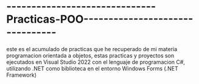 # ------------------------------Practicas-POO--------------------------------
este es el acumulado de practicas que he recuperado
de mi materia programacion orientada a objetos,
estas practicas y proyectos son ejecutados
en Visual Studio 2022 con el lenguaje de
programacion C#, utilizando .NET como biblioteca en el
entorno Windows Forms (.NET Framework)
